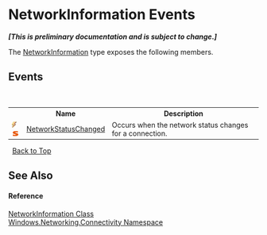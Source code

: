 # NetworkInformation Events
 _**\[This is preliminary documentation and is subject to change.\]**_

The <a href="T_Windows_Networking_Connectivity_NetworkInformation">NetworkInformation</a> type exposes the following members.


## Events
&nbsp;<table><tr><th></th><th>Name</th><th>Description</th></tr><tr><td>![Public event](media/pubevent.gif "Public event")![Static member](media/static.gif "Static member")</td><td><a href="E_Windows_Networking_Connectivity_NetworkInformation_NetworkStatusChanged">NetworkStatusChanged</a></td><td>
Occurs when the network status changes for a connection.</td></tr></table>&nbsp;
<a href="#networkinformation-events">Back to Top</a>

## See Also


#### Reference
<a href="T_Windows_Networking_Connectivity_NetworkInformation">NetworkInformation Class</a><br /><a href="N_Windows_Networking_Connectivity">Windows.Networking.Connectivity Namespace</a><br />